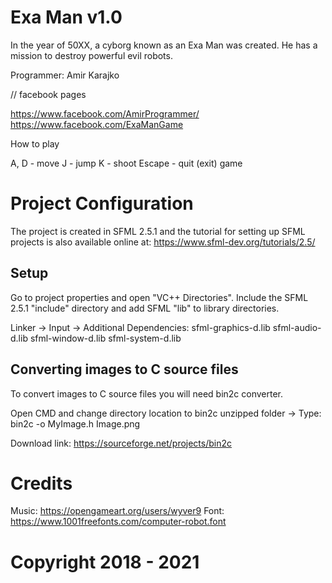 # Exa Man v1.0

In the year of 50XX, a cyborg known as an Exa Man was created. He has a mission to destroy powerful evil robots.

Programmer: Amir Karajko

// facebook pages

https://www.facebook.com/AmirProgrammer/
https://www.facebook.com/ExaManGame

How to play

A, D - move
J - jump
K - shoot
Escape - quit (exit) game

# Project Configuration

The project is created in SFML 2.5.1 and the tutorial for setting up SFML projects is also available online at: https://www.sfml-dev.org/tutorials/2.5/

## Setup

Go to project properties and open "VC++ Directories". Include the SFML 2.5.1 "include" directory and add SFML "lib" to library directories.

Linker -> Input -> Additional Dependencies:
sfml-graphics-d.lib
sfml-audio-d.lib
sfml-window-d.lib
sfml-system-d.lib

## Converting images to C source files

To convert images to C source files you will need bin2c converter.

Open CMD and change directory location to bin2c unzipped folder -> Type: bin2c -o MyImage.h Image.png

Download link: https://sourceforge.net/projects/bin2c

# Credits

Music: https://opengameart.org/users/wyver9
Font: https://www.1001freefonts.com/computer-robot.font

# Copyright 2018 - 2021
